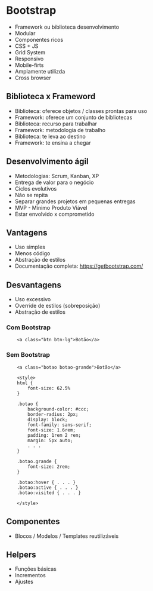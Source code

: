 # Bootstrap
- Framework ou biblioteca desenvolvimento
- Modular
- Componentes ricos
- CSS + JS
- Grid System
- Responsivo
- Mobile-firts
- Amplamente utilizda
- Cross browser

## Biblioteca x Frameword
- Biblioteca: oferece objetos / classes prontas para uso
- Framework: oferece um conjunto de bibliotecas
- Biblioteca: recurso para trabalhar
- Framework: metodologia de trabalho
- Biblioteca: te leva ao destino
- Framework: te ensina a chegar

## Desenvolvimento ágil
- Metodologias: Scrum, Kanban, XP
- Entrega de valor para o negócio
- Ciclos evolutivos
- Não se repita
- Separar grandes projetos em pequenas entregas
- MVP - Mínimo Produto Viável
- Estar envolvido x comprometido

## Vantagens
- Uso simples
- Menos código
- Abstração de estilos
- Documentação completa: https://getbootstrap.com/

## Desvantagens
- Uso excessivo
- Override de estilos (sobreposição)
- Abstração de estilos

### Com Bootstrap
```
    <a class="btn btn-lg">Botão</a>
```

### Sem Bootstrap
```
    <a class="botao botao-grande">Botão</a>

    <style>
    html {
        font-size: 62.5%
    }

    .botao {
        background-color: #ccc;
        border-radius: 2px;
        display: block;
        font-family: sans-serif;
        font-size: 1.6rem;
        padding: 1rem 2 rem;
        margin: 5px auto;
        . . .
    }

    .botao.grande {
        font-size: 2rem;
    }

    .botao:hover { . . . }
    .botao:active { . . . }
    .botao:visited { . . . }

    </style>

```

## Componentes
- Blocos / Modelos / Templates reutilizáveis


## Helpers
- Funções básicas
- Incrementos
- Ajustes